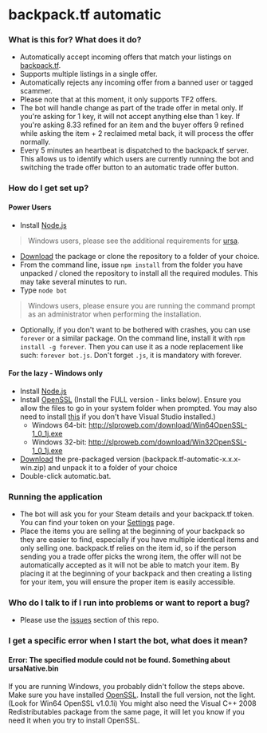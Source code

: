 # backpack.tf automatic #

### What is this for? What does it do? ###

* Automatically accept incoming offers that match your listings on [backpack.tf](http://backpack.tf).
* Supports multiple listings in a single offer.
* Automatically rejects any incoming offer from a banned user or tagged scammer.
* Please note that at this moment, it only supports TF2 offers.
* The bot will handle change as part of the trade offer in metal only. If you're asking for 1 key, it will not accept anything else than 1 key. If you're asking 8.33 refined for an item and the buyer offers 9 refined while asking the item + 2 reclaimed metal back, it will process the offer normally.
* Every 5 minutes an heartbeat is dispatched to the backpack.tf server. This allows us to identify which users are currently running the bot and switching the trade offer button to an automatic trade offer button.

### How do I get set up? ###

#### Power Users ####
* Install [Node.js](http://nodejs.org)
> Windows users, please see the additional requirements for [ursa](https://github.com/Medium/ursa#testing).
* [Download](https://bitbucket.org/srabouin/backpack.tf-automatic/downloads) the package or clone the repository to a folder of your choice.
* From the command line, issue `npm install` from the folder you have unpacked / cloned the repository to install all the required modules. This may take several minutes to run.
* Type `node bot`
> Windows users, please ensure you are running the command prompt as an administrator when performing the installation.
* Optionally, if you don't want to be bothered with crashes, you can use `forever` or a similar package. On the command line, install it with `npm install -g forever`. Then you can use it as a node replacement like such: `forever bot.js`. Don't forget `.js`, it is mandatory with forever.

#### For the lazy - Windows only ####
* Install [Node.js](http://nodejs.org)
* Install [OpenSSL](http://slproweb.com/products/Win32OpenSSL.html) (Install the FULL version - links below). Ensure you allow the files to go in your system folder when prompted. You may also need to install [this](http://www.microsoft.com/downloads/details.aspx?familyid=bd2a6171-e2d6-4230-b809-9a8d7548c1b6) if you don't have Visual Studio installed.)
    * Windows 64-bit: http://slproweb.com/download/Win64OpenSSL-1_0_1j.exe
    * Windows 32-bit: http://slproweb.com/download/Win32OpenSSL-1_0_1j.exe
* [Download](https://bitbucket.org/srabouin/backpack.tf-automatic/downloads) the pre-packaged version (backpack.tf-automatic-x.x.x-win.zip) and unpack it to a folder of your choice
* Double-click automatic.bat.

### Running the application ###

* The bot will ask you for your Steam details and your backpack.tf token. You can find your token on your [Settings](http://backpack.tf/settings) page.
* Place the items you are selling at the beginning of your backpack so they are easier to find, especially if you have multiple identical items and only selling one. backpack.tf relies on the item id, so if the person sending you a trade offer picks the wrong item, the offer will not be automatically accepted as it will not be able to match your item. By placing it at the beginning of your backpack and then creating a listing for your item, you will ensure the proper item is easily accessible.

### Who do I talk to if I run into problems or want to report a bug? ###

* Please use the [issues](https://bitbucket.org/srabouin/backpack.tf-automatic/issues?status=new&status=open) section of this repo.

### I get a specific error when I start the bot, what does it mean? ###
#### Error: The specified module could not be found. Something about ursaNative.bin ####
If you are running Windows, you probably didn't follow the steps above. Make sure you have installed [OpenSSL](http://slproweb.com/products/Win32OpenSSL.html). Install the full version, not the light. (Look for Win64 OpenSSL v1.0.1i) You might also need the Visual C++ 2008 Redistributables package from the same page, it will let you know if you need it when you try to install OpenSSL.
